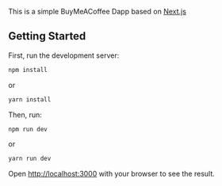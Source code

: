 This is a simple BuyMeACoffee Dapp based on [Next.js](https://nextjs.org/)

## Getting Started

First, run the development server:

```bash
npm install
```

or

```bash
yarn install
```

Then, run:

```bash
npm run dev
```

or

```bash
yarn run dev
```

Open [http://localhost:3000](http://localhost:3000) with your browser to see the result.
